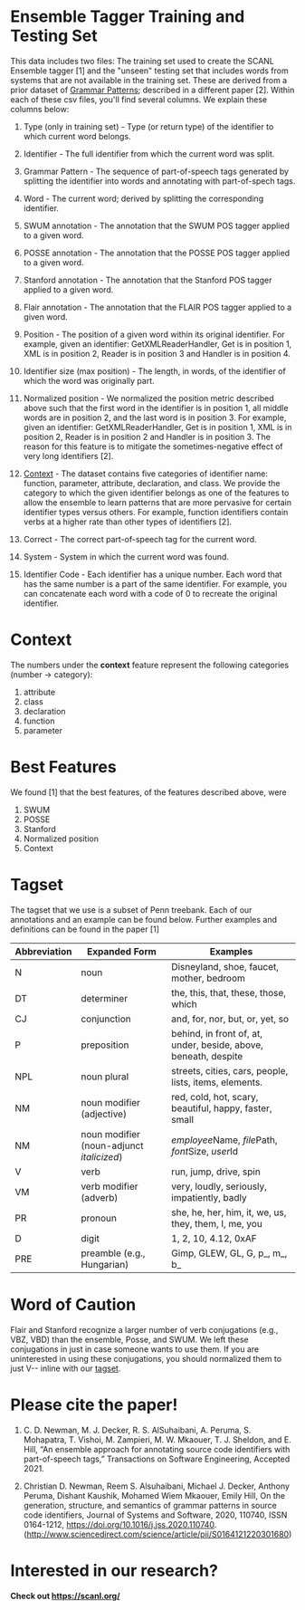 # Ensemble Tagger Training and Testing Set

This data includes two files: The training set used to create the SCANL Ensemble tagger [1] and the "unseen" testing set that includes words from systems that are not available in the training set. These are derived from a prior dataset of [Grammar Patterns](https://github.com/SCANL/datasets/tree/master/grammar_patterns_data); described in a different paper [2]. Within each of these csv files, you'll find several columns. We explain these columns below:

1. Type (only in training set) - Type (or return type) of the identifier to which current word belongs.

2. Identifier - The full identifier from which the current word was split.

3. Grammar Pattern - The sequence of part-of-speech tags generated by splitting the identifier into words and annotating with part-of-spech tags.

4. Word - The current word; derived by splitting the corresponding identifier.
    
5. SWUM annotation - The annotation that the SWUM POS tagger applied to a given word.
    
6. POSSE annotation - The annotation that the POSSE POS tagger applied to a given word.
    
7. Stanford annotation - The annotation that the Stanford POS tagger applied to a given word.

8. Flair annotation - The annotation that the FLAIR POS tagger applied to a given word.
    
9. Position - The position of a given word within its original identifier. For example, given an identifier: GetXMLReaderHandler, Get is in position 1, XML is in position 2, Reader is in position 3 and Handler is in position 4.
    
10. Identifier size (max position) - The length, in words, of the identifier of which the word was originally part. 
    
11. Normalized position - We normalized the position metric described above such that the first word in the identifier is in position 1, all middle words are in position 2, and the last word is in position 3. For example, given an identifier: GetXMLReaderHandler, Get is in position 1, XML is in position 2, Reader is in position 2 and Handler is in position 3. The reason for this feature is to mitigate the sometimes-negative effect of very long identifiers [2].
    
12. [Context](#context) - The dataset contains five categories of identifier name: function, parameter, attribute, declaration, and class. We provide the category to which the given identifier belongs as one of the features to allow the ensemble to learn patterns that are more pervasive for certain identifier types versus others. For example, function identifiers contain verbs at a higher rate than other types of identifiers [2].

13. Correct - The correct part-of-speech tag for the current word.

14. System - System in which the current word was found. 

15. Identifier Code - Each identifier has a unique number. Each word that has the same number is a part of the same identifier. For example, you can concatenate each word with a code of 0 to recreate the original identifier.

# Context
The numbers under the **context** feature represent the following categories (number -> category):
1.	attribute
2.	class
3.	declaration
4.	function
5.  parameter

# Best Features
We found [1] that the best features, of the features described above, were
1. SWUM
2. POSSE
3. Stanford
4. Normalized position
5. Context

# Tagset
The tagset that we use is a subset of Penn treebank. Each of our annotations and an example can be found below. Further examples and definitions can be found in the paper [1]

| Abbreviation | Expanded Form                           | Examples                                                        |
|--------------|-----------------------------------------|-----------------------------------------------------------------|
| N            | noun                                    | Disneyland, shoe, faucet, mother, bedroom                       |
| DT           | determiner                              | the, this, that, these, those, which                            |
| CJ           | conjunction                             | and, for, nor, but, or, yet, so                                 |
| P            | preposition                             | behind, in front of, at, under, beside, above, beneath, despite |
| NPL          | noun plural                             | streets, cities, cars, people, lists, items, elements.          |
| NM           | noun modifier (adjective)               | red, cold, hot, scary, beautiful, happy, faster, small          |
| NM           | noun modifier (noun-adjunct *italicized*) | *employee*Name, *file*Path, *font*Size, *user*Id              |
| V            | verb                                    | run, jump, drive, spin                                          |
| VM           | verb modifier (adverb)                  | very, loudly, seriously, impatiently, badly                     |
| PR           | pronoun                                 | she, he, her, him, it, we, us, they, them, I, me, you           |
| D            | digit                                   | 1, 2, 10, 4.12, 0xAF                                            |
| PRE          | preamble (e.g., Hungarian)              | Gimp, GLEW, GL, G, p_, m_, b_                                   |


# Word of Caution
Flair and Stanford recognize a larger number of verb conjugations (e.g., VBZ, VBD) than the ensemble, Posse, and SWUM. We left these conjugations in just in case someone wants to use them. If you are uninterested in using these conjugations, you should normalized them to just V-- inline with our [tagset](#tagset).

# Please cite the paper!

1. C.  D.  Newman,  M.  J.  Decker,  R.  S.  AlSuhaibani,  A.  Peruma,  S.  Mohapatra,  T.  Vishoi, M. Zampieri, M. W. Mkaouer, T. J. Sheldon, and E. Hill, “An ensemble approach for annotating source code identifiers with part-of-speech tags,” Transactions  on  Software  Engineering, Accepted 2021.

2. Christian D. Newman, Reem S. Alsuhaibani, Michael J. Decker, Anthony Peruma, Dishant Kaushik, Mohamed Wiem Mkaouer, Emily Hill,
On the generation, structure, and semantics of grammar patterns in source code identifiers, Journal of Systems and Software, 2020, 110740, ISSN 0164-1212, https://doi.org/10.1016/j.jss.2020.110740. (http://www.sciencedirect.com/science/article/pii/S0164121220301680) 

# Interested in our research?
**Check out https://scanl.org/**
